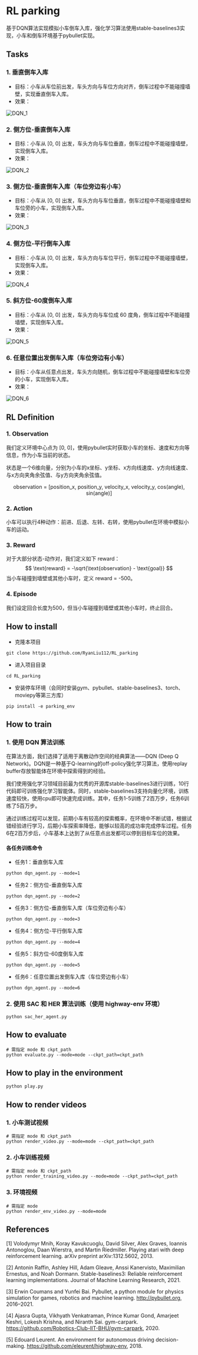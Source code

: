 # RL parking

基于DQN算法实现模拟小车倒车入库，强化学习算法使用stable-baselines3实现，小车和倒车环境基于pybullet实现。



## Tasks

### 1. 垂直倒车入库

- 目标：小车从车位前出发，车头方向与车位方向对齐，倒车过程中不能碰撞墙壁，实现垂直倒车入库。
- 效果：

<img src="./imgs/DQN_1.gif" alt="DQN_1"  />



### 2. 侧方位-垂直倒车入库

- 目标：小车从 [0, 0] 出发，车头方向与车位垂直，倒车过程中不能碰撞墙壁，实现倒车入库。
- 效果：

<img src="./imgs/DQN_2.gif" alt="DQN_2"  />



### 3. 侧方位-垂直倒车入库（车位旁边有小车）

- 目标：小车从 [0, 0] 出发，车头方向与车位垂直，倒车过程中不能碰撞墙壁和车位旁的小车，实现倒车入库。
- 效果：

<img src="./imgs/DQN_3.gif" alt="DQN_3"  />



### 4. 侧方位-平行倒车入库

- 目标：小车从 [0, 0] 出发，车头方向与车位平行，倒车过程中不能碰撞墙壁，实现倒车入库。
- 效果：

<img src="./imgs/DQN_4.gif" alt="DQN_4"  />



### 5. 斜方位-60度倒车入库

- 目标：小车从 [0, 0] 出发，车头方向与车位成 60 度角，倒车过程中不能碰撞墙壁，实现倒车入库。
- 效果：

<img src="./imgs/DQN_5.gif" alt="DQN_5"  />



### 6. 任意位置出发倒车入库（车位旁边有小车）

- 目标：小车从任意点出发，车头方向随机，倒车过程中不能碰撞墙壁和车位旁的小车，实现倒车入库。
- 效果：

<img src="./imgs/DQN_6.gif" alt="DQN_6"  />



## RL Definition

### 1. Observation

我们定义环境中心点为 [0, 0]，使用pybullet实时获取小车的坐标、速度和方向等信息，作为小车当前的状态。

状态是一个6维向量，分别为小车的x坐标、y坐标、x方向线速度、y方向线速度、与x方向夹角余弦值、与y方向夹角余弦值。

$$
\text{observation = [position\_x, position\_y, velocity\_x, velocity\_y, cos(angle), sin(angle)]}
$$


### 2. Action

小车可以执行4种动作：前进、后退、左转、右转，使用pybullet在环境中模拟小车的运动。



### 3. Reward

对于大部分状态-动作对，我们定义如下 reward：
$$
\text{reward} = -\sqrt{\text{observation} - \text{goal}}
$$
当小车碰撞到墙壁或其他小车时，定义 reward = -500。



### 4. Episode

我们设定回合长度为500，但当小车碰撞到墙壁或其他小车时，终止回合。



## How to install

- 克隆本项目

```shell
git clone https://github.com/RyanLiu112/RL_parking
```

- 进入项目目录

```shell
cd RL_parking
```

- 安装停车环境（会同时安装gym、pybullet、stable-baselines3、torch、moviepy等第三方库）

```shell
pip install -e parking_env
```



## How to train

### 1. 使用 DQN 算法训练

在算法方面，我们选择了适用于离散动作空间的经典算法——DQN (Deep Q Network)。DQN是一种基于Q-learning的off-policy强化学习算法，使用replay buffer存放智能体在环境中探索得到的经验。

我们使用强化学习领域目前最为优秀的开源库stable-baselines3进行训练，10行代码即可训练强化学习智能体。同时，stable-baselines3支持向量化环境，训练速度较快，使用cpu即可快速完成训练。其中，任务1-5训练了2百万步，任务6训练了5百万步。

通过训练过程可以发现，前期小车有较高的探索概率，在环境中不断试错，根据试错经验进行学习，后期小车探索率降低，能够以较高的成功率完成停车过程。任务6在2百万步后，小车基本上达到了从任意点出发都可以停到目标车位的效果。

#### 各任务训练命令

- 任务1：垂直倒车入库

```shell
python dqn_agent.py --mode=1
```

- 任务2：侧方位-垂直倒车入库

```shell
python dqn_agent.py --mode=2
```

- 任务3：侧方位-垂直倒车入库（车位旁边有小车）

```shell
python dqn_agent.py --mode=3
```

- 任务4：侧方位-平行倒车入库

```shell
python dqn_agent.py --mode=4
```

- 任务5：斜方位-60度倒车入库

```shell
python dqn_agent.py --mode=5
```

- 任务6：任意位置出发倒车入库（车位旁边有小车）

```shell
python dgn_agent.py --mode=6
```



### 2. 使用 SAC 和 HER 算法训练（使用 highway-env 环境）

```shell
python sac_her_agent.py
```



## How to evaluate

```shell
# 需指定 mode 和 ckpt_path
python evaluate.py --mode=mode --ckpt_path=ckpt_path
```



## How to play in the environment

```shell
python play.py
```



## How to render videos

### 1. 小车测试视频

```shell
# 需指定 mode 和 ckpt_path
python render_video.py --mode=mode --ckpt_path=ckpt_path
```



### 2. 小车训练视频

```shell
# 需指定 mode 和 ckpt_path
python render_training_video.py --mode=mode --ckpt_path=ckpt_path
```



### 3. 环境视频

```shell
# 需指定 mode
python render_env_video.py --mode=mode
```



## References

[1] Volodymyr Mnih, Koray Kavukcuoglu, David Silver, Alex Graves, Ioannis Antonoglou, Daan Wierstra, and Martin Riedmiller. Playing atari with deep reinforcement learning. arXiv preprint arXiv:1312.5602, 2013.

[2] Antonin Raffin, Ashley Hill, Adam Gleave, Anssi Kanervisto, Maximilian Ernestus, and Noah Dormann. Stable-baselines3: Reliable reinforcement learning implementations. Journal of Machine Learning Research, 2021.

[3] Erwin Coumans and Yunfei Bai. Pybullet, a python module for physics simulation for games, robotics and machine learning. http://pybullet.org, 2016–2021.

[4] Ajasra Gupta, Vikhyath Venkatraman, Prince Kumar Gond, Amarjeet Keshri, Lokesh Krishna, and Niranth Sai. gym-carpark. https://github.com/Robotics-Club-IIT-BHU/gym-carpark, 2020.

[5] Edouard Leurent. An environment for autonomous driving decision-making. https://github.com/eleurent/highway-env, 2018.
